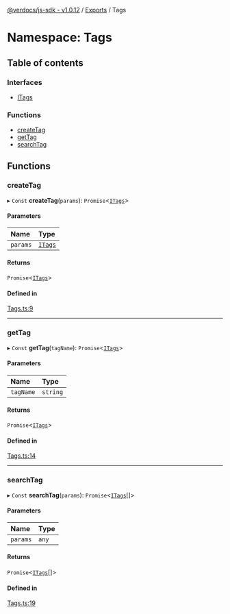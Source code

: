 [@verdocs/js-sdk - v1.0.12](../README.md) / [Exports](../modules.md) / Tags

# Namespace: Tags

## Table of contents

### Interfaces

- [ITags](../interfaces/Tags.ITags.md)

### Functions

- [createTag](Tags.md#createtag)
- [getTag](Tags.md#gettag)
- [searchTag](Tags.md#searchtag)

## Functions

### createTag

▸ `Const` **createTag**(`params`): `Promise`<[`ITags`](../interfaces/Tags.ITags.md)\>

#### Parameters

| Name | Type |
| :------ | :------ |
| `params` | [`ITags`](../interfaces/Tags.ITags.md) |

#### Returns

`Promise`<[`ITags`](../interfaces/Tags.ITags.md)\>

#### Defined in

[Tags.ts:9](https://github.com/Verdocs/js-sdk/blob/main/src/Tags.ts#L9)

___

### getTag

▸ `Const` **getTag**(`tagName`): `Promise`<[`ITags`](../interfaces/Tags.ITags.md)\>

#### Parameters

| Name | Type |
| :------ | :------ |
| `tagName` | `string` |

#### Returns

`Promise`<[`ITags`](../interfaces/Tags.ITags.md)\>

#### Defined in

[Tags.ts:14](https://github.com/Verdocs/js-sdk/blob/main/src/Tags.ts#L14)

___

### searchTag

▸ `Const` **searchTag**(`params`): `Promise`<[`ITags`](../interfaces/Tags.ITags.md)[]\>

#### Parameters

| Name | Type |
| :------ | :------ |
| `params` | `any` |

#### Returns

`Promise`<[`ITags`](../interfaces/Tags.ITags.md)[]\>

#### Defined in

[Tags.ts:19](https://github.com/Verdocs/js-sdk/blob/main/src/Tags.ts#L19)
